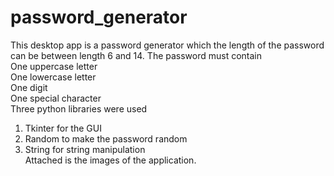 # password_generator
This desktop app is a password generator which the length of the password can be between length 6 and 14. The password must contain <br/>
One uppercase letter<br/>
One lowercase letter<br/>
One digit<br/>
One special character<br/>
Three python libraries were used<br/>
1. Tkinter for the GUI<br/>
2. Random to make the password random<br/>
3. String for string manipulation<br/>
Attached is the images of the application.
